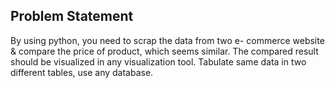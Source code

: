 ## Problem Statement
By using python, you need to scrap the data from two e-
commerce website &amp; compare the price of product, which
seems similar.
The compared result should be visualized in any visualization
tool.
Tabulate same data in two different tables, use any database.